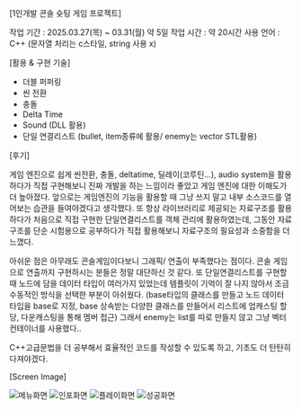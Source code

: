[1인개발 콘솔 슛팅 게임 프로젝트]

작업 기간 : 2025.03.27(목) ~ 03.31(월) 약 5일
작업 시간 : 약 20시간
사용 언어 : C++ (문자열 처리는 c스타일, string 사용 x)


[활용 & 구현 기술]

 - 더블 퍼퍼링
 - 씬 전환
 - 충돌
 - Delta Time
 - Sound (DLL 활용)
 - 단일 연결리스트 (bullet, item종류에 활용/ enemy는 vector STL활용)


[후기]

 게임 엔진으로 쉽게 씬전환, 충돌, deltatime, 딜레이(코루틴...), audio system을 활용하다가 직접 구현해보니 진짜 개발을 하는 느낌이라 좋았고 게임 엔진에 대한 이해도가 더 높아졌다. 앞으로는 게임엔진의 기능을 활용할 때 그냥 쓰지 말고 내부 소스코드를 열어보는 습관을 들여야겠다고 생각했다.
 또 항상 라이브러리로 제공되는 자료구조를 활용하다가 처음으로 직접 구현한 단일연결리스트를 객체 관리에 활용하였는데, 그동안 자료구조를 단순 시험용으로 공부하다가 직접 활용해보니 자료구조의 필요성과 소중함을 더 느꼈다.

 아쉬운 점은 아무래도 콘솔게임이다보니 그래픽/ 연출이 부족했다는 점이다. 콘솔 게임으로 연출까지 구현하시는 분들은 정말 대단하신 것 같다. 또 단일연결리스트를 구현할 때 노드에 담을 데이터 타입이 여러가지 있었는데 템플릿이 기억이 잘 나지 않아서 조금 수동적인 방식을 선택한 부분이 아쉬웠다. (base타입의 클래스를 만들고 노드 데이터 타입을 base로 지정, base 상속받는 다양한 클래스를 만들어서 리스트에 업캐스팅 할당, 다운캐스팅을 통해 멤버 접근)
그래서 enemy는 list를 따로 만들지 않고 그냥 벡터 컨테이너를 사용했다..

 C++고급문법을 더 공부해서 효율적인 코드를 작성할 수 있도록 하고, 기초도 더 탄탄히 다져야겠다.


 [Screen Image]
 
![메뉴화면](https://github.com/user-attachments/assets/caee54fc-1cc6-43f0-b101-b4c549237fb4)
![인포화면](https://github.com/user-attachments/assets/9d9c16f2-7c31-46f6-91d0-a0b8cbd45061)
![플레이화면](https://github.com/user-attachments/assets/bf4d3ccc-da02-46a3-b0a2-10f86d5d8062)
![성공화면](https://github.com/user-attachments/assets/ed57a1ab-b55d-44a6-bcd8-4e32c2383615)
